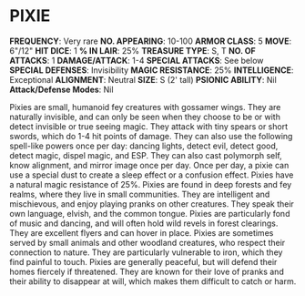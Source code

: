 # PIXIE

**FREQUENCY**: Very rare
**NO. APPEARING**: 10-100
**ARMOR CLASS**: 5
**MOVE**: 6"/12"
**HIT DICE**: 1
**% IN LAIR**: 25%
**TREASURE TYPE**: S, T
**NO. OF ATTACKS**: 1
**DAMAGE/ATTACK**: 1-4
**SPECIAL ATTACKS**: See below
**SPECIAL DEFENSES**: Invisibility
**MAGIC RESISTANCE**: 25%
**INTELLIGENCE**: Exceptional
**ALIGNMENT**: Neutral
**SIZE**: S (2' tall)
**PSIONIC ABILITY**: Nil
**Attack/Defense Modes**: Nil

Pixies are small, humanoid fey creatures with gossamer wings. They are naturally invisible, and can only be seen when they choose to be or with detect invisible or true seeing magic. They attack with tiny spears or short swords, which do 1-4 hit points of damage. They can also use the following spell-like powers once per day: dancing lights, detect evil, detect good, detect magic, dispel magic, and ESP. They can also cast polymorph self, know alignment, and mirror image once per day. Once per day, a pixie can use a special dust to create a sleep effect or a confusion effect. Pixies have a natural magic resistance of 25%. Pixies are found in deep forests and fey realms, where they live in small communities. They are intelligent and mischievous, and enjoy playing pranks on other creatures. They speak their own language, elvish, and the common tongue. Pixies are particularly fond of music and dancing, and will often hold wild revels in forest clearings. They are excellent flyers and can hover in place. Pixies are sometimes served by small animals and other woodland creatures, who respect their connection to nature. They are particularly vulnerable to iron, which they find painful to touch. Pixies are generally peaceful, but will defend their homes fiercely if threatened. They are known for their love of pranks and their ability to disappear at will, which makes them difficult to catch or harm.
